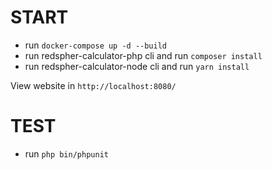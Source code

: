 # START
- run `docker-compose up -d --build`
- run redspher-calculator-php cli and run `composer install`
- run redspher-calculator-node cli and run `yarn install`

View website in `http://localhost:8080/`

# TEST
- run `php bin/phpunit`
